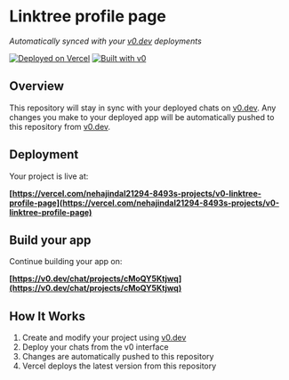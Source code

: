 # Linktree profile page

*Automatically synced with your [v0.dev](https://v0.dev) deployments*

[![Deployed on Vercel](https://img.shields.io/badge/Deployed%20on-Vercel-black?style=for-the-badge&logo=vercel)](https://vercel.com/nehajindal21294-8493s-projects/v0-linktree-profile-page)
[![Built with v0](https://img.shields.io/badge/Built%20with-v0.dev-black?style=for-the-badge)](https://v0.dev/chat/projects/cMoQY5Ktjwq)

## Overview

This repository will stay in sync with your deployed chats on [v0.dev](https://v0.dev).
Any changes you make to your deployed app will be automatically pushed to this repository from [v0.dev](https://v0.dev).

## Deployment

Your project is live at:

**[https://vercel.com/nehajindal21294-8493s-projects/v0-linktree-profile-page](https://vercel.com/nehajindal21294-8493s-projects/v0-linktree-profile-page)**

## Build your app

Continue building your app on:

**[https://v0.dev/chat/projects/cMoQY5Ktjwq](https://v0.dev/chat/projects/cMoQY5Ktjwq)**

## How It Works

1. Create and modify your project using [v0.dev](https://v0.dev)
2. Deploy your chats from the v0 interface
3. Changes are automatically pushed to this repository
4. Vercel deploys the latest version from this repository